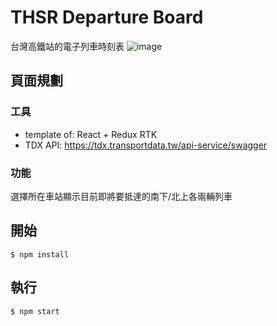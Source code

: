 # THSR Departure Board

台灣高鐵站的電子列車時刻表
![image](https://user-images.githubusercontent.com/87239200/196104550-0f577679-7b2d-43c2-b6c8-2ec92779fb53.png)


## 頁面規劃

### 工具

-  template of: React + Redux RTK
-  TDX API: https://tdx.transportdata.tw/api-service/swagger

### 功能

選擇所在車站顯示目前即將要抵達的南下/北上各兩輛列車

## 開始
```
$ npm install
```

## 執行
```
$ npm start
```
